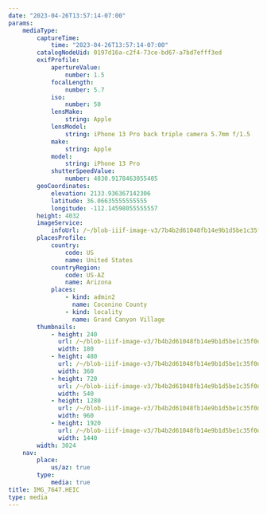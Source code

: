 ```yaml
---
date: "2023-04-26T13:57:14-07:00"
params:
    mediaType:
        captureTime:
            time: "2023-04-26T13:57:14-07:00"
        catalogNodeUid: 0197d16a-c2f4-73ce-bd67-a7bd7efff3ed
        exifProfile:
            apertureValue:
                number: 1.5
            focalLength:
                number: 5.7
            iso:
                number: 50
            lensMake:
                string: Apple
            lensModel:
                string: iPhone 13 Pro back triple camera 5.7mm f/1.5
            make:
                string: Apple
            model:
                string: iPhone 13 Pro
            shutterSpeedValue:
                number: 4830.9178463055405
        geoCoordinates:
            elevation: 2133.936367142306
            latitude: 36.06635555555555
            longitude: -112.14598055555557
        height: 4032
        imageService:
            infoUrl: /~/blob-iiif-image-v3/7b4b2d61048fb14e9b1d5be1c35f0df042b74ea268f6bab0f89cc20a3edb6f33/info.json
        placesProfile:
            country:
                code: US
                name: United States
            countryRegion:
                code: US-AZ
                name: Arizona
            places:
                - kind: admin2
                  name: Coconino County
                - kind: locality
                  name: Grand Canyon Village
        thumbnails:
            - height: 240
              url: /~/blob-iiif-image-v3/7b4b2d61048fb14e9b1d5be1c35f0df042b74ea268f6bab0f89cc20a3edb6f33/full/180%2C240/0/default.jpg
              width: 180
            - height: 480
              url: /~/blob-iiif-image-v3/7b4b2d61048fb14e9b1d5be1c35f0df042b74ea268f6bab0f89cc20a3edb6f33/full/360%2C480/0/default.jpg
              width: 360
            - height: 720
              url: /~/blob-iiif-image-v3/7b4b2d61048fb14e9b1d5be1c35f0df042b74ea268f6bab0f89cc20a3edb6f33/full/540%2C720/0/default.jpg
              width: 540
            - height: 1280
              url: /~/blob-iiif-image-v3/7b4b2d61048fb14e9b1d5be1c35f0df042b74ea268f6bab0f89cc20a3edb6f33/full/960%2C1280/0/default.jpg
              width: 960
            - height: 1920
              url: /~/blob-iiif-image-v3/7b4b2d61048fb14e9b1d5be1c35f0df042b74ea268f6bab0f89cc20a3edb6f33/full/1440%2C1920/0/default.jpg
              width: 1440
        width: 3024
    nav:
        place:
            us/az: true
        type:
            media: true
title: IMG_7647.HEIC
type: media
---
```

